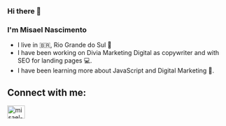 ### Hi there 👋
### I'm Misael Nascimento
- I live in :brazil:, Rio Grande do Sul :sunrise:
- I have been working on Divia Marketing Digital as copywriter and with SEO for landing pages :computer:.
- I have been learning more about JavaScript and Digital Marketing :sparkling_heart:.

## Connect with me:
<a href="linkedin.com/in/misael-nascimento-347b83211/" target="_blank">
<img align="center" alt="misael-nascimento-linkedin" height="30" width="40" src="href="https://cdn.jsdelivr.net/gh/devicons/devicon@v2.11.0/devicon.min.css" style="max-width:100%;">
</a>
